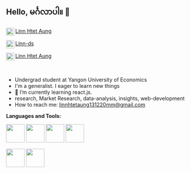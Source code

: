 ## Hello, မင်္ဂလာပါ။ 👋


<div>
    <a href="https://www.linkedin.com/in/linnhtetaung12/">
        <img align="left" alt="LinnHtetAung's Linkdein" width="22px" col src="https://cdn-icons-png.flaticon.com/512/3536/3536505.png" />
        Linn Htet Aung
  </a>
</div>

<br/>
  
<div>
    <a href="https://github.com/Linn-ds">
      <img align="left" alt="LinnHtetAung's Github" width="22px" src="https://cdn-icons-png.flaticon.com/512/733/733609.png" />
      Linn-ds
    </a>
</div>
  
  <br/>
  
<div>
    <a href="https://www.facebook.com/linnhtetaung.mm/">
      <img align="left" alt="LinnHtetAung's Facebook" width="22px" src="https://image.flaticon.com/icons/png/512/174/174848.png" />
      Linn Htet Aung
    </a>
</div>


<br/>
<br/>

-  Undergrad student at Yangon University of Economics
-  I'm a generalist. I eager to learn new things
-  🌱 I’m currently learning react.js.
-  research, Market Research, data-analysis, insights, web-development
-  How to reach me: linnhtetaung131220mm@gmail.com



**Languages and Tools:**  

<img height="50" width="50" src="https://img.icons8.com/color/48/000000/html.png"></img>
<img height="50" width="50" src="https://img.icons8.com/color/48/000000/css.png"></img>
<img height="50" width="50" src="https://img.icons8.com/color/48/000000/sass.png"></img>
<img height="50" width="50" src="https://img.icons8.com/color/48/000000/javascript--v1.png"></img>
<!-- <img height="50" width="50" src="https://img.icons8.com/color/48/000000/nodejs.png"></img> -->
<img height="50" width="50" src="https://img.icons8.com/clouds/100/000000/react.png"></img>
<img height="50" width="50" src="https://img.icons8.com/color/48/000000/python--v1.png"></img>

